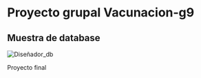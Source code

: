 # Proyecto grupal Vacunacion-g9

## Muestra de database

![Diseñador_db](https://github.com/joselesc/Vacunacion-g9/assets/127058951/13f91347-10d5-4cc9-9594-cd53692bb8d3)

Proyecto final
